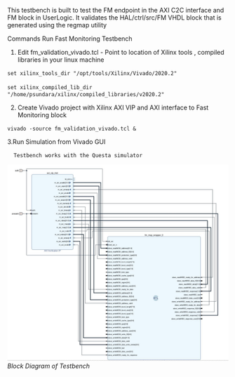 This testbench is built to test the FM endpoint in the AXI C2C interface and FM block in UserLogic. It validates the HAL/ctrl/src/FM VHDL block that is generated using the regmap utility

Commands Run Fast Monitoring Testbench

1. Edit fm_validation_vivado.tcl - Point to location of Xilinx tools , compiled libraries in your linux machine
```
set xilinx_tools_dir "/opt/tools/Xilinx/Vivado/2020.2"

set xilinx_compiled_lib_dir "/home/psundara/xilinx/compiled_libraries/v2020.2"
```
2. Create Vivado project with Xilinx AXI VIP and AXI interface to Fast Monitoring block
```
vivado -source fm_validation_vivado.tcl &
```
3.Run Simulation from Vivado GUI

      Testbench works with the Questa simulator



![BD_Testbench](./FM_tb.png)*Block Diagram of Testbench*


